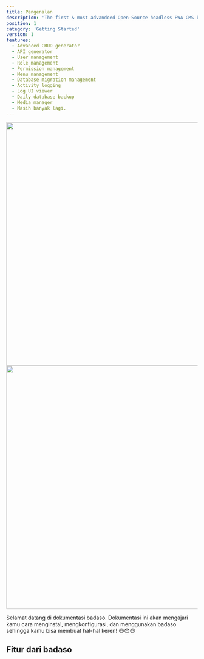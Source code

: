 ```yaml
---
title: Pengenalan
description: 'The first & most advandced Open-Source headless PWA CMS based on Laravel + Vue'
position: 1
category: 'Getting Started'
version: 1
features:
  - Advanced CRUD generator
  - API generator
  - User management
  - Role management
  - Permission management
  - Menu management
  - Database migration management
  - Activity logging
  - Log UI viewer
  - Daily database backup
  - Media manager
  - Masih banyak lagi.
---
```


<img src="/full-logo-badaso.png" class="light-img" width="1280" height="640" alt=""/>
<img src="/full-logo-badaso-background-black.png" class="dark-img" width="1280" height="640" alt=""/>

Selamat datang di dokumentasi badaso. Dokumentasi ini akan mengajari kamu cara menginstal, mengkonfigurasi, dan menggunakan badaso sehingga kamu bisa membuat hal-hal keren! 😎😎😎

<h2 class="text-2xl font-bold">Fitur dari badaso</h2>

<list :items="features"></list>